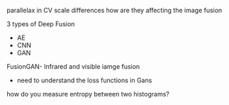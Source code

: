 parallelax in CV 
scale differences how are they affecting the image fusion


3 types of Deep Fusion 
- AE
- CNN
- GAN


FusionGAN- Infrared and visible iamge fusion
- need to understand the loss functions in Gans

how do you measure entropy between two histograms? 

